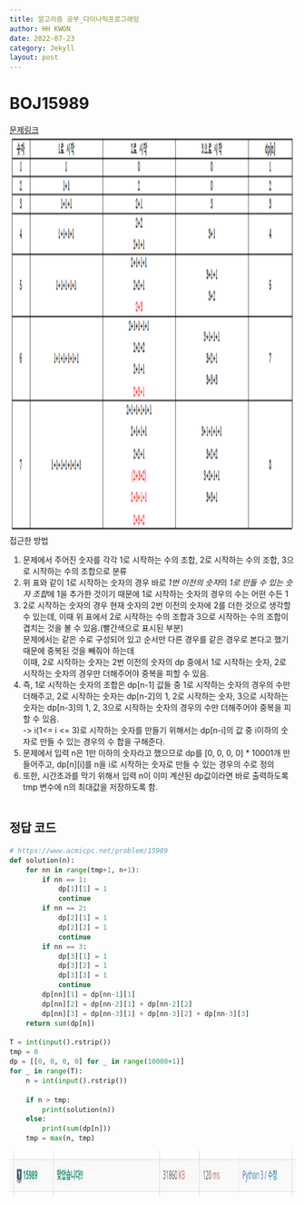 ```yaml
---
title: 알고리즘 공부_다이나믹프로그래밍
author: HH KWON
date: 2022-07-23
category: Jekyll
layout: post
---
```


# BOJ15989
[문제링크](https://www.acmicpc.net/problem/15989 "문제 링크")<br>
<img src="../gitbook/images/c15989.png" width="1200" height="700"><br>
접근한 방법<br>
1. 문제에서 주어진 숫자를 각각 1로 시작하는 수의 조합, 2로 시작하는 수의 조합, 3으로 시작하는 수의 조합으로 분류
2. 위 표와 같이 1로 시작하는 숫자의 경우 바로 *1번 이전의 숫자*의 *1로 만들 수 있는 숫자 조합*에 1을 추가한 것이기 때문에 1로 시작하는 숫자의 경우의 수는 어떤 수든 1
3. 2로 시작하는 숫자의 경우 현재 숫자의 2번 이전의 숫자에 2를 더한 것으로 생각할 수 있는데, 이때 위 표에서 2로 시작하는 수의 조합과 3으로 시작하는 수의 조합이 겹치는 것을 볼 수 있음.(빨간색으로 표시된 부분)<br>
   문제에서는 같은 수로 구성되어 있고 순서만 다른 경우를 같은 경우로 본다고 했기 때문에 중복된 것을 빼줘야 하는데<br>
   이때, 2로 시작하는 숫자는 2번 이전의 숫자의 dp 중에서 1로 시작하는 숫자, 2로 시작하는 숫자의 경우만 더해주어야 중복을 피할 수 있음.
4. 즉, 1로 시작하는 숫자의 조합은 dp[n-1] 값들 중 1로 시작하는 숫자의 경우의 수만 더해주고, 2로 시작하는 숫자는 dp[n-2]의 1, 2로 시작하는 숫자, 3으로 시작하는 숫자는 dp[n-3]의 1, 2, 3으로 시작하는 숫자의 경우의 수만 더해주어야 중복을 피할 수 있음.<br>
   -> i(1<= i <= 3)로 시작하는 숫자를 만들기 위해서는 dp[n-i]의 값 중 i이하의 숫자로 만들 수 있는 경우의 수 합을 구해준다.
5. 문제에서 입력 n은 1만 이하의 숫자라고 했으므로 dp를 [0, 0, 0, 0] * 10001개 만들어주고, dp[n][i]를 n을 i로 시작하는 숫자로 만들 수 있는 경우의 수로 정의
6. 또한, 시간초과를 막기 위해서 입력 n이 이미 계산된 dp값이라면 바로 출력하도록 tmp 변수에 n의 최대값을 저장하도록 함.<br><br>
## 정답 코드

```python
# https://www.acmicpc.net/problem/15989
def solution(n):
    for nn in range(tmp+1, n+1):
        if nn == 1:
            dp[1][1] = 1
            continue
        if nn == 2:
            dp[2][1] = 1
            dp[2][2] = 1
            continue
        if nn == 3:
            dp[3][1] = 1
            dp[3][2] = 1
            dp[3][3] = 1
            continue
        dp[nn][1] = dp[nn-1][1]
        dp[nn][2] = dp[nn-2][1] + dp[nn-2][2]
        dp[nn][3] = dp[nn-3][1] + dp[nn-3][2] + dp[nn-3][3]
    return sum(dp[n])

T = int(input().rstrip())
tmp = 0
dp = [[0, 0, 0, 0] for _ in range(10000+1)]
for _ in range(T):
    n = int(input().rstrip())

    if n > tmp:
        print(solution(n))
    else:
        print(sum(dp[n]))
    tmp = max(n, tmp)
```

<img src="../gitbook/images/c15989.JPG" width="700" height="80"><br><br>